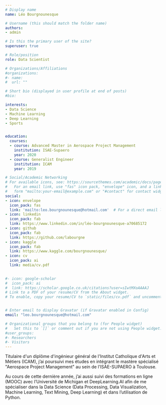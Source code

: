```yaml
---
# Display name
name: Léo Bourgnounesque

# Username (this should match the folder name)
authors:
- admin

# Is this the primary user of the site?
superuser: true

# Role/position
role: Data Scientist

# Organizations/Affiliations
#organizations:
#- name: 
#  url: ""

# Short bio (displayed in user profile at end of posts)
#bio: 

interests:
- Data Science
- Machine Learning
- Deep Learning
- Sports


education:
  courses:
  - course: Advanced Master in Aerospace Project Management
    institution: ISAE-Supaero
    year: 2020
  - course: Generalist Engineer
    institution: ICAM
    year: 2019

# Social/Academic Networking
# For available icons, see: https://sourcethemes.com/academic/docs/page-builder/#icons
#   For an email link, use "fas" icon pack, "envelope" icon, and a link in the
#   form "mailto:your-email@example.com" or "#contact" for contact widget.
social:
- icon: envelope
  icon_pack: fas
  link: 'mailto:leo.bourgnounesque@hotmail.com'  # For a direct email link, use "mailto:test@example.org".
- icon: linkedin
  icon_pack: fab
  link: https://www.linkedin.com/in/léo-bourgnounesque-a70685172
- icon: github
  icon_pack: fab
  link: https://github.com/labourgne
- icon: kaggle
  icon_pack: fab
  link: https://www.kaggle.com/bourgnounesque/
- icon: cv
  icon_pack: ai
  link: media/cv.pdf

  
#- icon: google-scholar
#  icon_pack: ai
#  link: https://scholar.google.co.uk/citations?user=sIwtMXoAAAAJ
# Link to a PDF of your resume/CV from the About widget.
# To enable, copy your resume/CV to `static/files/cv.pdf` and uncomment the lines below.


# Enter email to display Gravatar (if Gravatar enabled in Config)
email: "leo.bourgnounesque@hotmail.com"

# Organizational groups that you belong to (for People widget)
#   Set this to `[]` or comment out if you are not using People widget.
#user_groups:
#- Researchers
#- Visitors
---
```



Titulaire d'un diplôme d'ingénieur général de l'Institut Catholique d'Arts et Métiers (ICAM), j’ai poursuivi mes études en intégrant le mastère spécialisé "Aerospace Project Management" au sein de l’ISAE-SUPAERO à Toulouse. 

Au cours de cette dernière année, j’ai aussi suivi des formations en ligne (MOOC) avec l’Université de Michigan et DeepLearning.AI afin de me spécialiser dans la Data Science (Data Processing, Data Visualization, Machine Learning, Text Mining, Deep Learning) et dans l’utilisation de Python.
